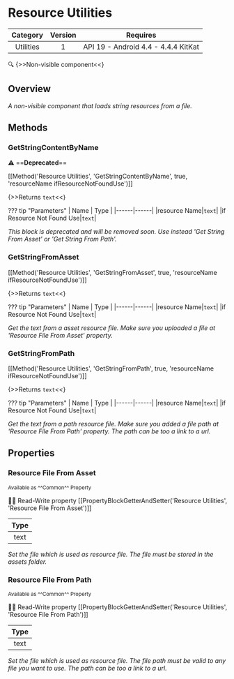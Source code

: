 # Resource Utilities

| Category | Version | Requires |
|:--------:|:-------:|:--------:|
|Utilities|1|API 19 - Android 4.4 - 4.4.4 KitKat|

:mag: {>>Non-visible component<<}

## Overview

_A non-visible component that loads string resources from a file._

## Methods

### GetStringContentByName

:warning: ==**Deprecated**==

[[Method('Resource Utilities', 'GetStringContentByName', true, 'resourceName ifResourceNotFoundUse')]]

{>>Returns `text`<<}

??? tip "Parameters"
    | Name | Type |
    |------|------|
    |resource Name|`text`|
    |if Resource Not Found Use|`text`|


_This block is deprecated and will be removed soon. Use instead 'Get String From Asset' or 'Get String From Path'._

### GetStringFromAsset

[[Method('Resource Utilities', 'GetStringFromAsset', true, 'resourceName ifResourceNotFoundUse')]]

{>>Returns `text`<<}

??? tip "Parameters"
    | Name | Type |
    |------|------|
    |resource Name|`text`|
    |if Resource Not Found Use|`text`|


_Get the text from a asset resource file. Make sure you uploaded a file at 'Resource File From Asset' property._

### GetStringFromPath

[[Method('Resource Utilities', 'GetStringFromPath', true, 'resourceName ifResourceNotFoundUse')]]

{>>Returns `text`<<}

??? tip "Parameters"
    | Name | Type |
    |------|------|
    |resource Name|`text`|
    |if Resource Not Found Use|`text`|


_Get the text from a path resource file. Make sure you added a file path at 'Resource File From Path' property. The path can be too a link to a url._

## Properties

### Resource File From Asset

<small>Available as ^^Common^^ Property</small>

:eyes::pencil: Read-Write property
[[PropertyBlockGetterAndSetter('Resource Utilities', 'Resource File From Asset')]]

| Type |
|:----:|
|text|

_Set the file which is used as resource file. The file must be stored in the assets folder._

### Resource File From Path

<small>Available as ^^Common^^ Property</small>

:eyes::pencil: Read-Write property
[[PropertyBlockGetterAndSetter('Resource Utilities', 'Resource File From Path')]]

| Type |
|:----:|
|text|

_Set the file which is used as resource file. The file path must be valid to any file you want to use. The path can be too a link to a url._
